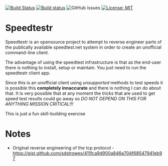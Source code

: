 [![Build Status](https://travis-ci.org/zpeters/speedtestr.svg?branch=master)](https://travis-ci.org/zpeters/speedtestr)
[![Build status](https://ci.appveyor.com/api/projects/status/p0qq7rtmg7u3kwxl?svg=true)](https://ci.appveyor.com/project/zpeters/speedtestr)
![GitHub issues](https://img.shields.io/github/issues-raw/zpeters/speedtestr.svg)
[![License: MIT](https://img.shields.io/badge/License-MIT-yellow.svg)](https://opensource.org/licenses/MIT)

# Speedtestr

Speedtestr is an opensource project to attempt to reverse engineer parts of the publically available speedtest.net system in order to create an unofficial command-line client.

The advantage of using the speedtest infrastructure is that as the end-user there is nothing to install, setup or maintain.  You just need to run the speedtestr client app.

Since this is an unofficial client using *unsupported* methods to test speeds it is possible this **completely innaccurate** and there is nothing I can do about that.  It is very possible that at any moment the *tricks* that are used to get speed test results could go away so *DO NOT DEPEND ON THIS FOR ANYTHING MISSION CRITICAL!!!*

This is just a fun skill-building exercise

# Notes
- Original reverse engineering of the tcp protocol - https://gist.github.com/sdstrowes/411fca9d900a846a704f68547941eb97
